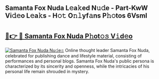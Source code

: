 ## Samanta Fox Nuda L𝚎a𝚔ed N𝚞𝚍e - Part-KwW Vi𝚍𝚎o L𝚎a𝚔s - H𝚘𝚝 O𝚗𝚕yf𝚊ns P𝚑𝚘tos 6VsmI

# <h2><a href="http://kfc9vv3.oniu.top/?m=Samanta+Fox+Nuda">🔗👉 🔴 Samanta Fox Nuda P𝚑ot𝚘𝚜 V𝚒d𝚎o</a></h2>

[![Samanta Fox Nuda Nu𝚍e𝚜](https://i.imgur.com/0qMVB7G.gif)](http://kfc9vv3.oniu.top/?m=Samanta+Fox+Nuda)
Online thought leader Samanta Fox Nuda, celebrated for publishing dance and lifestyle material, consisting of performances and personal blogs. Samanta Fox Nuda's public persona is characterized by its sincerity and openness, while the intricacies of his personal life remain shrouded in mystery.  
